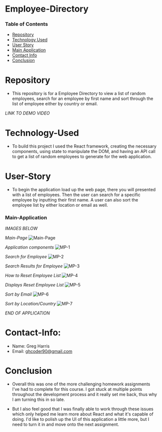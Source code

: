 # Employee-Directory

### Table of Contents 

* [Repository](#Repository) 
* [Technology Used](#Technology-Used) 
* [User Story](#User-Story)
* [Main Application](#Main-Application)
* [Contact Info](#Contact-Info)
* [Conclusion](#Conclusion)

# Repository

- This repository is for a Employee Directory to view a list of random employees, search for an employee by first name and sort through the list of employee either by country or email.

*LINK TO DEMO VIDEO*


# Technology-Used

- To build this project I used the React framework, creating the necessary components, using state to manipulate the DOM, and having an API call to get a list of random employees to generate for the web application.

# User-Story

- To begin the application load up the web page, there you will presented with a list of employees. Then the user can search for a specific employee by inputting their first name. A user can also sort the employee list by either location or email as well.

### Main-Application

*IMAGES BELOW*

*Main-Page*
![Main-Page](https://user-images.githubusercontent.com/73864182/118248333-0857e880-b459-11eb-8e5e-c6605896aa91.png)

*Application components*
![MP-1](https://user-images.githubusercontent.com/73864182/118248335-0857e880-b459-11eb-9d2d-84065b20a710.png)

*Search for Employee*
![MP-2](https://user-images.githubusercontent.com/73864182/118248337-08f07f00-b459-11eb-87a5-a2b4cfbaa295.png)

*Search Results for Employee*
![MP-3](https://user-images.githubusercontent.com/73864182/118248338-08f07f00-b459-11eb-9df4-3ce494921eee.png)

*How to Reset Employee List*
![MP-4](https://user-images.githubusercontent.com/73864182/118248321-068e2500-b459-11eb-8f1f-c3eef40e9331.png)

*Displays Reset Employee List*
![MP-5](https://user-images.githubusercontent.com/73864182/118248326-07bf5200-b459-11eb-8936-134684b0a616.png)

*Sort by Email*
![MP-6](https://user-images.githubusercontent.com/73864182/118248329-07bf5200-b459-11eb-971c-7b1aa6540ea6.png)

*Sort by Location/Country*
![MP-7](https://user-images.githubusercontent.com/73864182/118248331-0857e880-b459-11eb-8ae8-cf19ee0b0fb6.png)

*END OF APPLICATION*

# Contact-Info:

- Name: Greg Harris
- Email: ghcoder90@gmail.com

# Conclusion

- Overall this was one of the more challenging homework assignments I've had to complete for this course. I got stuck at multiple points throughout the development process and it really set me back, thus why I am turning this in so late. 

- But I also feel good that I was finally able to work through these issues which only helped me learn more about React and what it's capable of doing. I'd like to polish up the UI of this application a little more, but I need to turn it in and move onto the next assignment. 